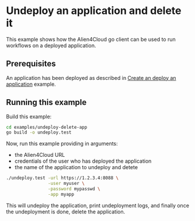 # Undeploy an application and delete it

This example shows how the Alien4Cloud go client can be used to run workflows
on a deployed application.

## Prerequisites

An application has been deployed as described in [Create an deploy an application](../create-deploy-app/README.md) example.

## Running this example

Build this example:

```bash
cd examples/undeploy-delete-app
go build -o undeploy.test
```

Now, run this example providing in arguments:

* the Alien4Cloud URL
* credentials of the user who has deployed the application
* the name of the application to undeploy and detete

```bash
./undeploy.test -url https://1.2.3.4:8088 \
                -user myuser \
                -password mypasswd \
                -app myapp
```

This will undeploy the application, print undeployment logs,
and finally once the undeployment is done, delete the application.
